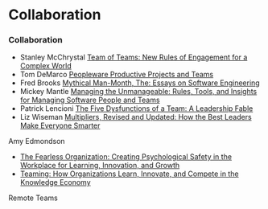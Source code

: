 # Collaboration

### Collaboration

* Stanley McChrystal [Team of Teams: New Rules of Engagement for a Complex World](https://www.amazon.co.uk/Team-Teams-Rules-Engagement-Complex-ebook/dp/B015YVRKPM/)
* Tom DeMarco [Peopleware Productive Projects and Teams](https://www.amazon.com/Peopleware-Productive-Projects-Teams-3rd-dp-0321934113/dp/0321934113/)
* Fred Brooks [Mythical Man-Month, The: Essays on Software Engineering](https://www.amazon.com/dp/0201835959/)
* Mickey Mantle [Managing the Unmanageable: Rules, Tools, and Insights for Managing Software People and Teams](https://www.amazon.com/dp/032182203X/)
* Patrick Lencioni [The Five Dysfunctions of a Team: A Leadership Fable](https://www.amazon.com/Five-Dysfunctions-Team-Leadership-Fable/dp/0787960756/)
* Liz Wiseman [Multipliers, Revised and Updated: How the Best Leaders Make Everyone Smarter ](https://www.amazon.com/Multipliers-Revised-Updated-Leaders-Everyone/dp/0062663070/)

Amy Edmondson&#x20;

* [The Fearless Organization: Creating Psychological Safety in the Workplace for Learning, Innovation, and Growth](https://www.amazon.com/Fearless-Organization-Psychological-Workplace-Innovation/dp/1119477247/)
* [Teaming: How Organizations Learn, Innovate, and Compete in the Knowledge Economy](https://www.amazon.com/Teaming-Organizations-Innovate-Compete-Knowledge/dp/078797093X/)

Remote Teams
